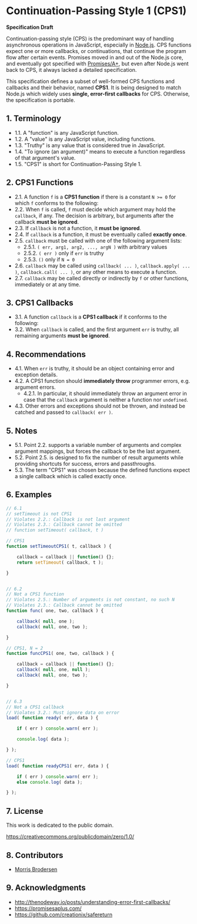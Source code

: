 # Continuation-Passing Style 1 (CPS1)

__Specification Draft__

Continuation-passing style (CPS) is the predominant way of handling asynchronous operations in JavaScript, especially in [Node.js](http://nodejs.org/).
CPS functions expect one or more callbacks, or continuations, that continue the program flow after certain events.
Promises moved in and out of the Node.js core,
and eventually got specified with [Promises/A+](https://promisesaplus.com/),
but even after Node.js went back to CPS, it always lacked a detailed specification.

This specification defines a subset of well-formed CPS functions and callbacks and their behavior, named __CPS1__.
It is being designed to match Node.js which widely uses __single, error-first callbacks__ for CPS.
Otherwise, the specification is portable.


## 1. Terminology

- 1.1. A "function" is any JavaScript function.
- 1.2. A "value" is any JavaScript value, including functions.
- 1.3. "Truthy" is any value that is considered true in JavaScript.
- 1.4. "To ignore (an argument)" means to execute a function regardless of that argument's value.
- 1.5. "CPS1" is short for Continuation-Passing Style 1.


## 2. CPS1 Functions

- 2.1. A function `f` is a __CPS1 function__ if there is a constant `N >= 0` for which `f` conforms to the following:
- 2.2. When `f` is called, `f` must decide which argument may hold the `callback`, if any.
The decision is arbitrary, but arguments after the callback __must be ignored__.
- 2.3. If `callback` is not a function, it __must be ignored__.
- 2.4. If `callback` is a function, it must be eventually called __exactly once__.
- 2.5. `callback` must be called with one of the following argument lists:
  - 2.5.1. `( err, arg1, arg2, ..., argN )` with arbitrary values
  - 2.5.2. `( err )` only if `err` is truthy
  - 2.5.3. `()` only if `N = 0`
- 2.6. `callback` may be called using `callback( ... )`, `callback.apply( ... )`, `callback.call( ... )`, or any other means to execute a function.
- 2.7. `callback` may be called directly or indirectly by `f` or other functions, immediately or at any time.


## 3. CPS1 Callbacks

- 3.1. A function `callback` is a __CPS1 callback__ if it conforms to the following:
- 3.2. When `callback` is called, and the first argument `err` is truthy, all remaining arguments __must be ignored__.


## 4. Recommendations

- 4.1. When `err` is truthy, it should be an object containing error and exception details.
- 4.2. A CPS1 function should __immediately throw__ programmer errors, e.g. argument errors.
  - 4.2.1. In particular, it should immediately throw an argument error in case that the `callback` argument is neither a function nor `undefined`.
- 4.3. Other errors and exceptions should not be thrown, and instead be catched and passed to `callback( err )`.


## 5. Notes

- 5.1. Point 2.2. supports a variable number of arguments and complex argument mappings,
but forces the callback to be the last argument.
- 5.2. Point 2.5. is designed to fix the number of result arguments while providing shortcuts for success, errors and passthroughs.
- 5.3. The term "CPS1" was chosen because the defined functions expect a single callback which is called exactly once.


## 6. Examples

```javascript
// 6.1
// setTimeout is not CPS1
// Violates 2.2.: Callback is not last argument
// Violates 2.3.: Callback cannot be omitted
// function setTimeout( callback, t )

// CPS1
function setTimeoutCPS1( t, callback ) {

	callback = callback || function() {};
	return setTimeout( callback, t );

}


// 6.2
// Not a CPS1 function
// Violates 2.5.: Number of arguments is not constant, no such N
// Violates 2.3.: Callback cannot be omitted
function func( one, two, callback ) {

	callback( null, one );
	callback( null, one, two );

}

// CPS1, N = 2
function funcCPS1( one, two, callback ) {

	callback = callback || function() {};
	callback( null, one, null );
	callback( null, one, two );

}


// 6.3
// Not a CPS1 callback
// Violates 3.2.: Must ignore data on error
load( function ready( err, data ) {

	if ( err ) console.warn( err );

	console.log( data );

} );

// CPS1
load( function readyCPS1( err, data ) {

	if ( err ) console.warn( err );
	else console.log( data );

} );
```

## 7. License

This work is dedicated to the public domain.

https://creativecommons.org/publicdomain/zero/1.0/


## 8. Contributors

- [Morris Brodersen](mailto:mb@morrisbrodersen.de)


## 9. Acknowledgments

- http://thenodeway.io/posts/understanding-error-first-callbacks/
- https://promisesaplus.com/
- https://github.com/creationix/safereturn
